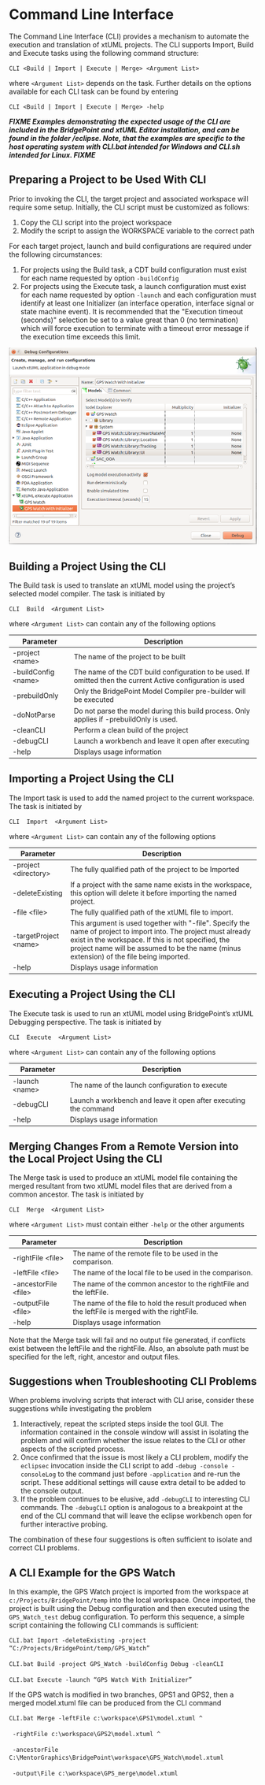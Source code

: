 Command Line Interface
========================

The Command Line Interface (CLI) provides a mechanism to automate the execution and translation 
of xtUML projects. The CLI supports Import, Build and Execute tasks using the following command 
structure:   

```
CLI <Build | Import | Execute | Merge> <Argument List>
```  
   
where ```<Argument List>``` depends on the task. Further details on the options available for each 
CLI task can be found by entering

```
CLI <Build | Import | Execute | Merge> -help
```
 
__*FIXME Examples demonstrating the expected usage of the CLI are included in the BridgePoint and xtUML Editor 
installation, and can be found in the folder <Installation root>/eclipse. Note, that the examples are 
specific to the host operating system with CLI.bat intended for Windows and CLI.sh intended for Linux. FIXME*__   

 
Preparing a Project to be Used With CLI
------------
Prior to invoking the CLI, the target project and associated workspace will require some setup. Initially, 
the CLI script must be customized as follows:

1. Copy the CLI script into the project workspace
2. Modify the script to assign the WORKSPACE variable to the correct path
     
For each target project, launch and build configurations are required under the following circumstances:

1. For projects using the Build task,  a CDT build configuration must exist for each name requested by option ```-buildConfig```
2. For projects using the Execute task, a launch configuration must exist for each name requested by option ```-launch``` and each configuration must identify at least one Initializer (an interface operation, interface signal or state machine event). It is recommended that the "Execution timeout (seconds)" selection be set to a value great than 0 (no termination) which will force execution to terminate with a timeout error message if the execution time exceeds this limit.
   
![Image of Debug Configurations Dialog](debug_config.png)   
   
    
Building a Project Using the CLI
------------
The Build task is used to translate an xtUML model using the project’s selected model compiler. The task 
is initiated by

```
CLI  Build  <Argument List>
```
where ```<Argument List>``` can contain any of the following options

| Parameter                 | Description                          |
|---------------------------|--------------------------------------|
| -project &lt;name&gt;     | The name of the project to be built  |
| -buildConfig &lt;name&gt; | The name of the CDT build configuration to be used. If omitted then the current Active configuration is used |
| -prebuildOnly             | Only the BridgePoint Model Compiler pre-builder will be executed |
| -doNotParse               | Do not parse the model during this build process.  Only applies if -prebuildOnly is used. |  
| -cleanCLI                 | Perform a clean build of the project |
| -debugCLI                 | Launch a workbench and leave it open after executing |
| -help                     | Displays usage information |

 
Importing a Project Using the CLI
------------
The Import task is used to add the named project to the current workspace. The task is initiated by   

```
CLI  Import  <Argument List>
```  
where ```<Argument List>``` can contain any of the following options

| Parameter                   | Description                          |
|-----------------------------|--------------------------------------|
| -project &lt;directory&gt;  | The fully qualified path of the project to be Imported  |
| -deleteExisting             | If a project with the same name exists in the workspace, this option will delete it before importing the named project. |
| -file &lt;file&gt;          | The fully qualified path of the xtUML file to import. |
| -targetProject &lt;name&gt; | This argument is used together with "-file". Specify the name of project to import into.  The project must already exist in the workspace. If this is not specified, the project name will be assumed to be the name (minus extension) of the file being imported. |
| -help                       | Displays usage information |
   
    
Executing a Project Using the CLI
------------
The Execute task is used to run an xtUML model using BridgePoint’s xtUML Debugging perspective. The 
task is initiated by

```
CLI  Execute  <Argument List>
```
where ```<Argument List>``` can contain any of the following options
   
| Parameter             | Description                          |
|-----------------------|--------------------------------------|
| -launch &lt;name&gt;  | The name of the launch configuration to execute |
| -debugCLI             | Launch a workbench and leave it open after executing the command |
| -help                 | Displays usage information |
   
   
Merging Changes From a Remote Version into the Local Project Using the CLI
------------
The Merge task is used to produce an xtUML model file containing the merged resultant from two 
xtUML model files that are derived from a common ancestor. The task is initiated by

```
CLI  Merge  <Argument List>
```   
where ```<Argument List>``` must contain either ```-help``` or the other arguments
   
| Parameter                  | Description                          |
|----------------------------|--------------------------------------|
| -rightFile &lt;file&gt;    | The name of the remote file to be used in the comparison.| 
| -leftFile  &lt;file&gt;    | The name of the local file to be used in the comparison.|
| -ancestorFile &lt;file&gt; | The name of the common ancestor to the rightFile and the leftFile.|
| -outputFile &lt;file&gt;   | The name of the file to hold the result produced when the leftFile is merged with the rightFile.|
| -help                      | Displays usage information |
   
Note that the Merge task will fail and no output file generated, if conflicts exist between the 
leftFile and the rightFile. Also, an absolute path must be specified for the left, right, ancestor 
and output files.
      
   
Suggestions when Troubleshooting CLI Problems
------------
When problems involving scripts that interact with CLI arise, consider these suggestions while 
investigating the problem

1. Interactively, repeat the scripted steps inside the tool GUI. The information contained in the console window will assist in isolating the problem and will confirm whether the issue relates to the CLI or other aspects of the scripted process.
2. Once confirmed that the issue is most likely a CLI problem, modify the ```eclipsec``` invocation inside the CLI script to add ```-debug -console -consoleLog``` to the command just before ```-application``` and re-run the script. These additional settings will cause extra detail to be added to the console output.
3. If the problem continues to be elusive, add ```-debugCLI``` to interesting CLI commands.  The ```-debugCLI``` option is analogous to a breakpoint at the end of the CLI command that will leave the eclipse workbench open for further interactive probing.
    
The combination of these four suggestions is often sufficient to isolate and correct CLI problems.
   
    
A CLI Example for the GPS Watch
------------
In this example, the GPS Watch project is imported from the workspace at ```c:/Projects/BridgePoint/temp``` into 
the local workspace. Once imported, the project is built using the Debug configuration and then executed 
using the ```GPS_Watch_test``` debug configuration. To perform this sequence, a simple script containing 
the following CLI commands is sufficient:
   
``` 
CLI.bat Import -deleteExisting -project “C:/Projects/BridgePoint/temp/GPS_Watch”

CLI.bat Build -project GPS_Watch -buildConfig Debug -cleanCLI

CLI.bat Execute -launch “GPS Watch With Initializer”
```    
 
If the GPS watch is modified in two branches, GPS1 and GPS2, then a merged model.xtuml file can be 
produced from the CLI command

```
CLI.bat Merge -leftFile c:\workspace\GPS1\model.xtuml ^

 -rightFile c:\workspace\GPS2\model.xtuml ^

 -ancestorFile C:\MentorGraphics\BridgePoint\workspace\GPS_Watch\model.xtuml

 -output\File c:\workspace\GPS_merge\model.xtuml
```    
  
  
